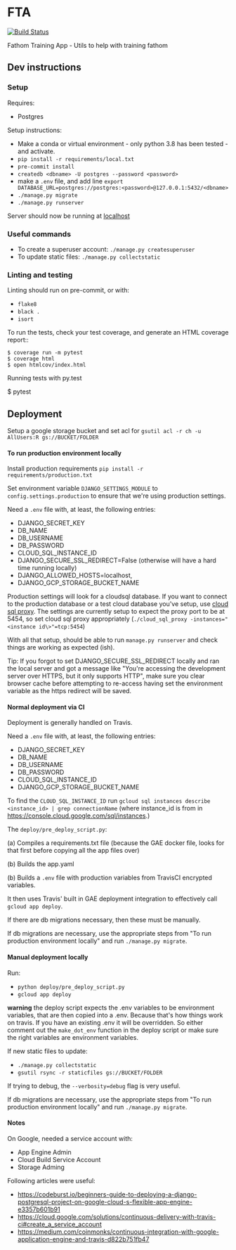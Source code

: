 # FTA

[![Build
Status](https://travis-ci.org/mozilla-applied-ml/fta.svg?branch=main)](https://travis-ci.org/mozilla-applied-ml/fta)


Fathom Training App - Utils to help with training fathom

## Dev instructions

### Setup

Requires:

* Postgres

Setup instructions:

* Make a conda or virtual environment - only python 3.8 has been tested - and activate.
* `pip install -r requirements/local.txt`
* `pre-commit install`
* `createdb <dbname> -U postgres --password <password>`
* make a `.env` file, and add line `export DATABASE_URL=postgres://postgres:<password>@127.0.0.1:5432/<dbname>`
* `./manage.py migrate`
* `./manage.py runserver`

Server should now be running at [localhost](http://localhost:8000)

### Useful commands

* To create a superuser account: `./manage.py createsuperuser`
* To update static files: `./manage.py collectstatic`


### Linting and testing

Linting should run on pre-commit, or with:

* `flake8`
* `black .`
* `isort`

To run the tests, check your test coverage, and generate an HTML coverage report::

    $ coverage run -m pytest
    $ coverage html
    $ open htmlcov/index.html

Running tests with py.test

  $ pytest

## Deployment

Setup a google storage bucket and set acl for `gsutil acl -r ch -u AllUsers:R gs://BUCKET/FOLDER`

#### To run production environment locally

Install production requirements `pip install -r requirements/production.txt`

Set environment variable `DJANGO_SETTINGS_MODULE` to `config.settings.production` to ensure that we're using production settings.

Need a `.env` file with, at least, the following entries:
  * DJANGO_SECRET_KEY
  * DB_NAME
  * DB_USERNAME
  * DB_PASSWORD
  * CLOUD_SQL_INSTANCE_ID
  * DJANGO_SECURE_SSL_REDIRECT=False  (otherwise will have a hard time running locally)
  * DJANGO_ALLOWED_HOSTS=localhost,
  * DJANGO_GCP_STORAGE_BUCKET_NAME

Production settings will look for a cloudsql database. If you want to connect to the production database or a test cloud database you've setup, use [cloud sql proxy](https://cloud.google.com/sql/docs/mysql/sql-proxy). The settings are currently setup to expect the proxy port to be at 5454, so set cloud sql proxy appropriately (`./cloud_sql_proxy -instances="<instance id\>"=tcp:5454`)

With all that setup, should be able to run `manage.py runserver` and check things are working as expected (ish).

Tip: If you forgot to set DJANGO_SECURE_SSL_REDIRECT locally and ran the local server and got a message like "You're accessing the development server over HTTPS, but it only supports HTTP", make sure you clear browser cache before attempting to re-access having set the environment variable as the https redirect will be saved.

#### Normal deployment via CI

Deployment is generally handled on Travis.

Need a `.env` file with, at least, the following entries:
  * DJANGO_SECRET_KEY
  * DB_NAME
  * DB_USERNAME
  * DB_PASSWORD
  * CLOUD_SQL_INSTANCE_ID
  * DJANGO_GCP_STORAGE_BUCKET_NAME

To find the `CLOUD_SQL_INSTANCE_ID` run `gcloud sql instances describe <instance_id> | grep connectionName` (where
instance_id is from in https://console.cloud.google.com/sql/instances.)


The `deploy/pre_deploy_script.py`:

(a) Compiles a requirements.txt file (because the GAE docker file, looks for that first before copying all the app files over)

(b) Builds the app.yaml

(b) Builds a `.env` file with production variables from TravisCI encrypted variables.

It then uses Travis' built in GAE deployment integration to effectively call `gcloud app deploy`.

If there are db migrations necessary, then these must be manually.

If db migrations are necessary, use the appropriate steps from "To run production environment locally" and run `./manage.py migrate`.


#### Manual deployment locally

Run:

* `python deploy/pre_deploy_script.py`
* `gcloud app deploy`

**warning** the deploy script expects the .env variables to be environment variables, that are then copied into a .env.
Because that's how things work on travis. If you have an existing .env it will be overridden. So either comment out the
`make_dot_env` function in the deploy script or make sure the right variables are environment variables.

If new static files to update:

* `./manage.py collectstatic`
* `gsutil rsync -r staticfiles gs://BUCKET/FOLDER`

If trying to debug, the `--verbosity=debug` flag is very useful.

If db migrations are necessary, use the appropriate steps from "To run production environment locally" and run `./manage.py migrate`.


#### Notes

On Google, needed a service account with:

* App Engine Admin
* Cloud Build Service Account
* Storage Adming

Following articles were useful:

* https://codeburst.io/beginners-guide-to-deploying-a-django-postgresql-project-on-google-cloud-s-flexible-app-engine-e3357b601b91
* https://cloud.google.com/solutions/continuous-delivery-with-travis-ci#create_a_service_account
* https://medium.com/coinmonks/continuous-integration-with-google-application-engine-and-travis-d822b751fb47
